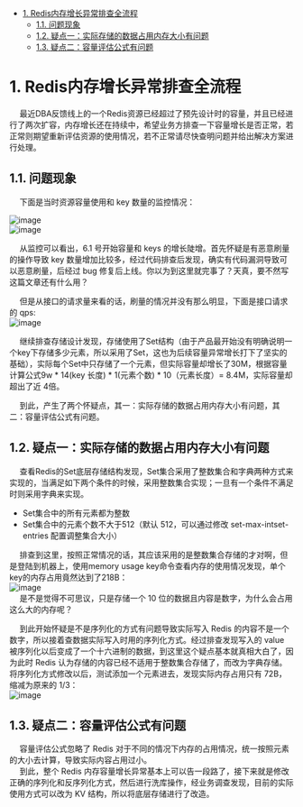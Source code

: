 
<!-- TOC -->

- [1. Redis内存增长异常排查全流程](#1-redis内存增长异常排查全流程)
    - [1.1. 问题现象](#11-问题现象)
    - [1.2. 疑点一：实际存储的数据占用内存大小有问题](#12-疑点一实际存储的数据占用内存大小有问题)
    - [1.3. 疑点二：容量评估公式有问题](#13-疑点二容量评估公式有问题)

<!-- /TOC -->


# 1. Redis内存增长异常排查全流程  
&emsp; 最近DBA反馈线上的一个Redis资源已经超过了预先设计时的容量，并且已经进行了两次扩容，内存增长还在持续中，希望业务方排查一下容量增长是否正常，若正常则期望重新评估资源的使用情况，若不正常请尽快查明问题并给出解决方案进行处理。  

## 1.1. 问题现象  
&emsp; 下面是当时资源容量使用和 key 数量的监控情况：  

![image](http://182.92.69.8:8081/img/error/error-1.png)  
![image](http://182.92.69.8:8081/img/error/error-2.png)  

&emsp; 从监控可以看出，6.1 号开始容量和 keys 的增长陡增。首先怀疑是有恶意刷量的操作导致 key 数量增加比较多，经过代码排查后发现，确实有代码漏洞导致可以恶意刷量，后经过 bug 修复后上线。你以为到这里就完事了？天真，要不然写这篇文章还有什么用？  

&emsp; 但是从接口的请求量来看的话，刷量的情况并没有那么明显，下面是接口请求的 qps:  
![image](http://182.92.69.8:8081/img/error/error-3.png)  

&emsp; 继续排查存储设计发现，存储使用了Set结构（由于产品最开始没有明确说明一个key下存储多少元素，所以采用了Set，这也为后续容量异常增长打下了坚实的基础），实际每个Set中只存储了一个元素，但实际容量却增长了30M，根据容量计算公式9w * 14(key 长度) * 1(元素个数) * 10（元素长度）= 8.4M，实际容量却超出了近 4倍。  

&emsp; 到此，产生了两个怀疑点，其一：实际存储的数据占用内存大小有问题，其二：容量评估公式有问题。  

## 1.2. 疑点一：实际存储的数据占用内存大小有问题  
&emsp; 查看Redis的Set底层存储结构发现，Set集合采用了整数集合和字典两种方式来实现的，当满足如下两个条件的时候，采用整数集合实现；一旦有一个条件不满足时则采用字典来实现。  

* Set集合中的所有元素都为整数  
* Set集合中的元素个数不大于512（默认 512，可以通过修改 set-max-intset-entries 配置调整集合大小）  

&emsp; 排查到这里，按照正常情况的话，其应该采用的是整数集合存储的才对啊，但是登陆到机器上，使用memory usage key命令查看内存的使用情况发现，单个key的内存占用竟然达到了218B：  
![image](http://182.92.69.8:8081/img/error/error-4.png)  
&emsp; 是不是觉得不可思议，只是存储一个 10 位的数据且内容是数字，为什么会占用这么大的内存呢？  

&emsp; 到此开始怀疑是不是序列化的方式有问题导致实际写入 Redis 的内容不是一个数字，所以接着查数据实际写入时用的序列化方式。经过排查发现写入的 value 被序列化以后变成了一个十六进制的数据，到这里这个疑点基本就真相大白了，因为此时 Redis 认为存储的内容已经不适用于整数集合存储了，而改为字典存储。将序列化方式修改以后，测试添加一个元素进去，发现实际内存占用只有 72B，缩减为原来的 1/3：   
![image](http://182.92.69.8:8081/img/error/error-5.png)  

## 1.3. 疑点二：容量评估公式有问题  

&emsp; 容量评估公式忽略了 Redis 对于不同的情况下内存的占用情况，统一按照元素的大小去计算，导致实际内容占用过小。   
&emsp; 到此，整个 Redis 内存容量增长异常基本上可以告一段路了，接下来就是修改正确的序列化和反序列化方式，然后进行洗库操作，经业务调查发现，目前的实际使用方式可以改为 KV 结构，所以将底层存储进行了改造。   


<!-- 
https://mp.weixin.qq.com/s/1Rqzn4juKMqlNK9sBzlGig
-->

<!-- 
洗库流程介绍  
1. 上线双写逻辑
2. 同步历史数据
3. 切换读取新数据源
4. 观察线上业务是否正常
5. 关闭旧存储的写入
6. 删除旧资源
7. 下线旧的读写逻辑  

&emsp; 关于新数据的存储位置有两种选择  
* 第一种方式是：旧数据正常写旧资源，新数据写到新部署的资源下。此种方式的优点是，将旧数据全量洗入新资源后，然后下线旧资源就可以了；缺点是，需要在代码层重新写一套到资源的配置，DBA 也需要新部署一个资源。  
* 第二种方式是：新旧数据都写到旧资源里面，然后将旧数据映射到新数据结构上，然后全量洗入旧资源。此种方式的优点是，不需要重新写一套到资源的配置，DBA 也不需要新部署资源，只需要将旧资源的内存进行扩容操作即可；缺点是，全量数据洗入完成后，需要手动剔除旧数据。  

两种方案都可行，可以根据自己的喜好来选择，我们最终选择了第二种方案进行数据清洗操作。  

上线双写逻辑  
在资源存储层，对上下行读写操作分别增加 switcher（开关），然后增加读写新存储的逻辑，代码测试通过后上线。  
这一步的流程在于开关，可以选择热部署的任何方式来修改标志位，从而控制代码流程的执行，另外需要注意的一点是：开关状态的修改不能被工程上下线所影响。  

同步历史数据  
上线完成后，导出线上库的 RDB 文件，解析出所有 key（关于 RDB 文件的解析，如果有专门的 DBA 同事，可以让 DBA 同事给解析好，如果没有的话，可以自己在网上查查 RDB 文件解析的工具，也不是很难）；依次遍历解析出来的 key，查询 key 对应的旧数据，将旧数据映射到新数据结构下，最后写入到新的存储下。  

关于同步历史数据，需要根据自身实际的业务场景去做适当的调整，这里只提供一个思路。下面是洗数据可以使用的小工具，需要的朋友可以适当调整代码逻辑就可以使用了：  

```java
public class fixData {
    public static void main(String[] args) {
        String fileName = "test.txt";
        int rate = 500;
        int size = 200;
        if (args != null) {
            fileName = args[0];
            rate = Integer.parseInt(args[1]);
            size = Integer.parseInt(args[2]);
        }
        RateLimiter rateLimiter = RateLimiter.create(rate);
        ThreadPoolExecutor executorService = new ThreadPoolExecutor(size, size, 60L, TimeUnit.SECONDS, new LinkedBlockingQueue<Runnable>());
        executorService.prestartAllCoreThreads();

        try {
            FileReader fr = new FileReader(fileName);
            LineNumberReader br = new LineNumberReader(fr);
            String line;
            while ((line = br.readLine()) != null) {
                try {
                    rateLimiter.acquire();
                    executorService.submit(() -> {
                        // TODO 编写自己的数据处理逻辑
                    });
                } catch (Exception e) {
                    e.printStackTrace();
                }
            }
        } catch (Exception e) {
            e.printStackTrace();
        }
        System.exit(0);
    }
}
```

切换读取新数据源  
历史所以数据同步完成后，将读操作的开关关闭，让其走读新存储的逻辑  

这一步需要注意的是，此时只修改下行读取数据的开关状态，让其读取新数据源，上行写入数据开关不动，依旧让其进行双写操作，防止下行切到新数据源有问题需要回滚导致新旧数据不一致的尴尬情况发生。  


观察线上业务是否正常  
切到读新存储的逻辑下，观察线上业务，有无用户投诉数据异常的情况  

关闭就存储的写入  
线上业务无异常情况，将写操作也切到只写新存储的逻辑下，停止旧资源的写入  

删除旧资源  
将写上所有旧 key 全部剔除，剔除旧数据的操作方式可以复用洗数据的流程即可。

下线旧的读写逻辑  
将线上就的读写逻辑代码全部下线，最终完成整个数据清洗的全流程  
-->



